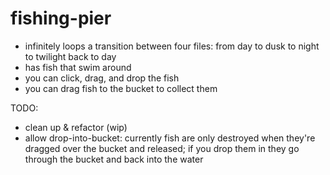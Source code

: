 # fishing-pier

- infinitely loops a transition between four files: from day to dusk to night to twilight back to day
- has fish that swim around
- you can click, drag, and drop the fish
- you can drag fish to the bucket to collect them

TODO:
- clean up & refactor (wip)
- allow drop-into-bucket: currently fish are only destroyed when they're dragged over the bucket and released; if you drop them in they go through the bucket and back into the water
